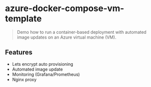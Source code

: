 # azure-docker-compose-vm-template

> Demo how to run a container-based deployment with automated image updates on an Azure virtual machine (VM).

## Features
- Lets encrypt auto provisioning
- Automated image update 
- Monitoring (Grafana/Prometheus)
- Nginx proxy